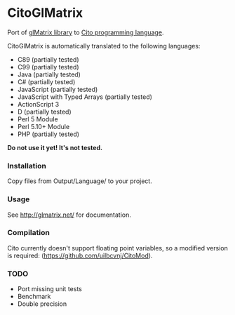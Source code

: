 CitoGlMatrix
============

Port of [glMatrix library](https://github.com/toji/gl-matrix) to [Cito programming language](http://cito.sourceforge.net/).

CitoGlMatrix is automatically translated to the following languages:
* C89 (partially tested)
* C99 (partially tested)
* Java (partially tested)
* C# (partially tested)
* JavaScript (partially tested)
* JavaScript with Typed Arrays (partially tested)
* ActionScript 3
* D (partially tested)
* Perl 5 Module
* Perl 5.10+ Module
* PHP (partially tested)

**Do not use it yet! It's not tested.**

### Installation
Copy files from Output/Language/ to your project.

### Usage

See http://glmatrix.net/ for documentation.

### Compilation
Cito currently doesn't support floating point variables, so a modified version is required: (https://github.com/uilbcvnj/CitoMod).

### TODO
* Port missing unit tests
* Benchmark
* Double precision
